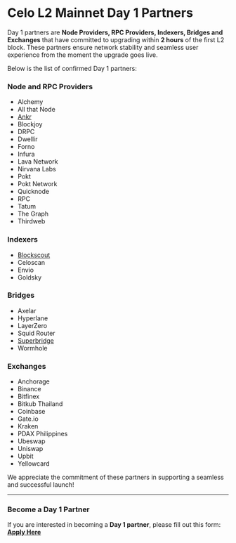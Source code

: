 # Celo L2 Mainnet Day 1 Partners

Day 1 partners are **Node Providers, RPC Providers, Indexers, Bridges and Exchanges** that have committed to upgrading within **2 hours** of the first L2 block.
These partners ensure network stability and seamless user experience from the moment the upgrade goes live.  

Below is the list of confirmed Day 1 partners:  

### Node and RPC Providers

- Alchemy
- All that Node
- [Ankr](https://rpc.ankr.com/celo)
- Blockjoy
- DRPC
- Dwellir
- Forno
- Infura
- Lava Network
- Nirvana Labs
- Pokt
- Pokt Network
- Quicknode
- RPC
- Tatum
- The Graph
- Thirdweb

### Indexers

- [Blockscout](https://celo.blockscout.com/)
- Celoscan
- Envio
- Goldsky 

### Bridges

- Axelar
- Hyperlane
- LayerZero
- Squid Router
- [Superbridge](https://superbridge.app/celo)
- Wormhole

### Exchanges

- Anchorage
- Binance
- Bitfinex
- Bitkub Thailand
- Coinbase
- Gate.io
- Kraken
- PDAX Philippines
- Ubeswap
- Uniswap
- Upbit
- Yellowcard

We appreciate the commitment of these partners in supporting a seamless and successful launch!

---

### Become a Day 1 Partner

If you are interested in becoming a **Day 1 partner**, please fill out this form:  
[**Apply Here**](https://docs.google.com/forms/d/e/1FAIpQLScFhKXF08dQON9N58iNq7H1xrZ0URrFozUZOFKwXj7uXjg2dg/viewform?usp=dialog)  
